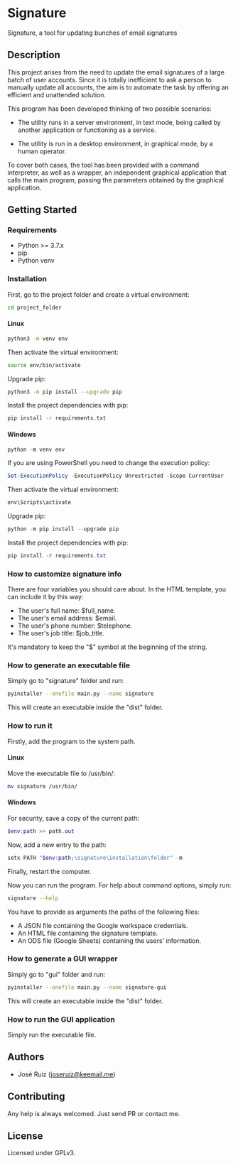 # Signature

Signature, a tool for updating bunches of email signatures

## Description

This project arises from the need to update the email signatures of a large batch of user accounts. Since it is totally inefficient to ask a person to manually update all accounts, the aim is to automate the task by offering an efficient and unattended solution.

This program has been developed thinking of two possible scenarios:

- The utility runs in a server environment, in text mode, being called by another application or functioning as a service.

- The utility is run in a desktop environment, in graphical mode, by a human operator.

To cover both cases, the tool has been provided with a command interpreter, as well as a wrapper, an independent graphical application that calls the main program, passing the parameters obtained by the graphical application.

## Getting Started

### Requirements

- Python >= 3.7.x
- pip
- Python venv

### Installation

First, go to the project folder and create a virtual environment:

```bash
cd project_folder
```

#### Linux

```bash
python3 -m venv env
```

Then activate the virtual environment:

```bash
source env/bin/activate
```

Upgrade pip:

```bash
python3 -m pip install --upgrade pip
```

Install the project dependencies with pip:

```bash
pip install -r requirements.txt
```

#### Windows
```powershell
python -m venv env
```

If you are using PowerShell you need to change the execution policy:

```powershell
Set-ExecutionPolicy -ExecutionPolicy Unrestricted -Scope CurrentUser
```

Then activate the virtual environment:

```powershell
env\Scripts\activate
```

Upgrade pip:

```powershell
python -m pip install --upgrade pip
```

Install the project dependencies with pip:

```powershell
pip install -r requirements.txt
```

### How to customize signature info

There are four variables you should care about. In the HTML template, you can include it by this way:

- The user's full name: $full_name.
- The user's email address: $email.
- The user's phone number: $telephone.
- The user's job title: $job_title.

It's mandatory to keep the "$" symbol at the beginning of the string.

### How to generate an executable file

Simply go to "signature" folder and run:

```bash
pyinstaller --onefile main.py --name signature
```

This will create an executable inside the "dist" folder.

### How to run it

Firstly, add the program to the system path.

#### Linux

Move the executable file to /usr/bin/:

```bash
mv signature /usr/bin/
```

#### Windows

For security, save a copy of the current path:

```powershell
$env:path >> path.out
```

Now, add a new entry to the path:

```powershell
setx PATH "$env:path;\signature\installation\folder" -m
```

Finally, restart the computer.

Now you can run the program. For help about command options, simply run:

```bash
signature --help
```

You have to provide as arguments the paths of the following files:

- A JSON file containing the Google workspace credentials.
- An HTML file containing the signature template.
- An ODS file (Google Sheets) containing the users' information.

### How to generate a GUI wrapper

Simply go to "gui" folder and run:

```bash
pyinstaller --onefile main.py --name signature-gui
```

This will create an executable inside the "dist" folder.

### How to run the GUI application

Simply run the executable file.

## Authors

- José Ruiz (joseruiz@keemail.me)

## Contributing

Any help is always welcomed. Just send PR or contact me.

## License

Licensed under GPLv3.
